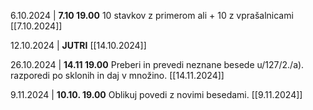 6.10.2024 | **7.10 19.00**
10 stavkov z primerom ali + 10 z vprašalnicami
[[7.10.2024]]

12.10.2024 | **JUTRI**
[[14.10.2024]]

26.10.2024 | **14.11 19.00**
Preberi in prevedi neznane besede u/127/2./a).
razporedi po sklonih in daj v množino.
[[14.11.2024]]

9.11.2024 | **10.10. 19.00**
Oblikuj povedi z novimi besedami.
[[9.11.2024]]
